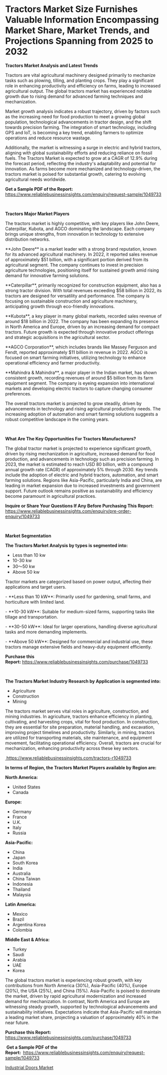 <p><h1>Tractors Market Size Furnishes Valuable Information Encompassing Market Share, Market Trends, and Projections Spanning from 2025 to 2032</h1></p><p><strong>Tractors Market Analysis and Latest Trends</strong></p>
<p><p>Tractors are vital agricultural machinery designed primarily to mechanize tasks such as plowing, tilling, and planting crops. They play a significant role in enhancing productivity and efficiency on farms, leading to increased agricultural output. The global tractors market has experienced notable growth due to rising demand for advanced farming techniques and mechanization.</p><p>Market growth analysis indicates a robust trajectory, driven by factors such as the increasing need for food production to meet a growing global population, technological advancements in tractor design, and the shift towards precision farming. The integration of smart technology, including GPS and IoT, is becoming a key trend, enabling farmers to optimize operations and reduce resource wastage.</p><p>Additionally, the market is witnessing a surge in electric and hybrid tractors, aligning with global sustainability efforts and reducing reliance on fossil fuels. The Tractors Market is expected to grow at a CAGR of 12.9% during the forecast period, reflecting the industry's adaptability and potential for innovation. As farms become more mechanized and technology-driven, the tractors market is poised for substantial growth, catering to evolving agricultural needs worldwide.</p></p>
<p><strong>Get a Sample PDF of the Report:&nbsp;</strong> <a href="https://www.reliablebusinessinsights.com/enquiry/request-sample/1049733?utm_campaign=2768&utm_medium=2&utm_source=Github&utm_content=ia&utm_term=08042025&utm_id=tractors">https://www.reliablebusinessinsights.com/enquiry/request-sample/1049733</a></p>
<p>&nbsp;</p>
<p><strong>Tractors Major Market Players</strong></p>
<p><p>The tractors market is highly competitive, with key players like John Deere, Caterpillar, Kubota, and AGCO dominating the landscape. Each company brings unique strengths, from innovation in technology to extensive distribution networks.</p><p>**John Deere** is a market leader with a strong brand reputation, known for its advanced agricultural machinery. In 2022, it reported sales revenue of approximately $51 billion, with a significant portion derived from its agricultural segment. The company continues to invest in precision agriculture technologies, positioning itself for sustained growth amid rising demand for innovative farming solutions.</p><p>**Caterpillar**, primarily recognized for construction equipment, also has a strong tractor division. With total revenues exceeding $58 billion in 2022, its tractors are designed for versatility and performance. The company is focusing on sustainable construction and agriculture machinery, anticipating growth through eco-friendly innovations.</p><p>**Kubota**, a key player in many global markets, recorded sales revenue of around $18 billion in 2022. The company has been expanding its presence in North America and Europe, driven by an increasing demand for compact tractors. Future growth is expected through innovative product offerings and strategic acquisitions in the agricultural sector.</p><p>**AGCO Corporation**, which includes brands like Massey Ferguson and Fendt, reported approximately $11 billion in revenue in 2022. AGCO is focused on smart farming initiatives, utilizing technology to enhance operational efficiency and farmer productivity.</p><p>**Mahindra & Mahindra**, a major player in the Indian market, has shown consistent growth, recording revenues of around $5 billion from its farm equipment segment. The company is eyeing expansion into international markets and developing electric tractors to capture changing consumer preferences.</p><p>The overall tractors market is projected to grow steadily, driven by advancements in technology and rising agricultural productivity needs. The increasing adoption of automation and smart farming solutions suggests a robust competitive landscape in the coming years.</p></p>
<p>&nbsp;</p>
<p><strong>What Are The Key Opportunities For Tractors Manufacturers?</strong></p>
<p><p>The global tractor market is projected to experience significant growth, driven by rising mechanization in agriculture, increased demand for food production, and advancements in technology such as precision farming. In 2023, the market is estimated to reach USD 80 billion, with a compound annual growth rate (CAGR) of approximately 5% through 2030. Key trends include the adoption of electric and hybrid tractors, automation, and smart farming solutions. Regions like Asia-Pacific, particularly India and China, are leading in market expansion due to increased investments and government support. Future outlook remains positive as sustainability and efficiency become paramount in agricultural practices.</p></p>
<p><strong>Inquire or Share Your Questions If Any Before Purchasing This Report:</strong> <a href="https://www.reliablebusinessinsights.com/enquiry/pre-order-enquiry/1049733?utm_campaign=2768&utm_medium=2&utm_source=Github&utm_content=ia&utm_term=08042025&utm_id=tractors">https://www.reliablebusinessinsights.com/enquiry/pre-order-enquiry/1049733</a></p>
<p>&nbsp;</p>
<p><strong>Market Segmentation</strong></p>
<p><strong>The Tractors Market Analysis by types is segmented into:</strong></p>
<p><ul><li>Less than 10 kw</li><li>10-30 kw</li><li>30～50 kw</li><li>Above 50 kw</li></ul></p>
<p><p>Tractor markets are categorized based on power output, affecting their applications and target users. </p><p>- **Less than 10 kW**: Primarily used for gardening, small farms, and horticulture with limited land.</p><p>  </p><p>- **10-30 kW**: Suitable for medium-sized farms, supporting tasks like tillage and transportation.</p><p>- **30-50 kW**: Ideal for larger operations, handling diverse agricultural tasks and more demanding implements.</p><p>- **Above 50 kW**: Designed for commercial and industrial use, these tractors manage extensive fields and heavy-duty equipment efficiently.</p></p>
<p><strong>Purchase this Report:&nbsp;</strong><a href="https://www.reliablebusinessinsights.com/purchase/1049733?utm_campaign=2768&utm_medium=2&utm_source=Github&utm_content=ia&utm_term=08042025&utm_id=tractors">https://www.reliablebusinessinsights.com/purchase/1049733</a></p>
<p>&nbsp;</p>
<p><strong>The Tractors Market Industry Research by Application is segmented into:</strong></p>
<p><ul><li>Agriculture</li><li>Construction</li><li>Mining</li></ul></p>
<p><p>The tractors market serves vital roles in agriculture, construction, and mining industries. In agriculture, tractors enhance efficiency in planting, cultivating, and harvesting crops, vital for food production. In construction, they are essential for site preparation, material handling, and excavation, improving project timelines and productivity. Similarly, in mining, tractors are utilized for transporting materials, site maintenance, and equipment movement, facilitating operational efficiency. Overall, tractors are crucial for mechanization, enhancing productivity across these key sectors.</p></p>
<p><a href="https://www.reliablebusinessinsights.com/tractors-r1049733?utm_campaign=2768&utm_medium=2&utm_source=Github&utm_content=ia&utm_term=08042025&utm_id=tractors">&nbsp;https://www.reliablebusinessinsights.com/tractors-r1049733</a></p>
<p><strong>In terms of Region, the Tractors Market Players available by Region are:</strong></p>
<p>
    <p> <strong> North America: </strong>
        <ul>
            <li>United States</li>
            <li>Canada</li>
        </ul>
        </p> 
    <p> <strong> Europe: </strong>
        <ul>
            <li>Germany</li>
            <li>France</li>
            <li>U.K.</li>
            <li>Italy</li>
            <li>Russia</li>
        </ul>
        </p> 
    <p> <strong> Asia-Pacific: </strong>
        <ul>
            <li>China</li>
            <li>Japan</li>
            <li>South Korea</li>
            <li>India</li>
            <li>Australia</li>
            <li>China Taiwan</li>
            <li>Indonesia</li>
            <li>Thailand</li>
            <li>Malaysia</li>
        </ul>
        </p> 
    <p> <strong> Latin America: </strong>
        <ul>
            <li>Mexico</li>
            <li>Brazil</li>
            <li>Argentina Korea</li>
            <li>Colombia</li>
        </ul>
        </p> 
    <p> <strong> Middle East & Africa: </strong>
        <ul>
            <li>Turkey</li>
            <li>Saudi</li>
            <li>Arabia</li>
            <li>UAE</li>
            <li>Korea</li>
        </ul>
    </p>
    </p>
<p><p>The global tractors market is experiencing robust growth, with key contributions from North America (30%), Asia-Pacific (40%), Europe (20%), the USA (25%), and China (15%). Asia-Pacific is poised to dominate the market, driven by rapid agricultural modernization and increased demand for mechanization. In contrast, North America and Europe are witnessing steady growth, supported by technological advancements and sustainability initiatives. Expectations indicate that Asia-Pacific will maintain a leading market share, projecting a valuation of approximately 40% in the near future.</p></p>
<p><strong>Purchase this Report: </strong><a href="https://www.reliablebusinessinsights.com/purchase/1049733?utm_campaign=2768&utm_medium=2&utm_source=Github&utm_content=ia&utm_term=08042025&utm_id=tractors">https://www.reliablebusinessinsights.com/purchase/1049733</a></p>
<p>&nbsp;<strong>Get a Sample PDF of the Report:&nbsp;&nbsp;</strong><a href="https://www.reliablebusinessinsights.com/enquiry/request-sample/1049733?utm_campaign=2768&utm_medium=2&utm_source=Github&utm_content=ia&utm_term=08042025&utm_id=tractors">https://www.reliablebusinessinsights.com/enquiry/request-sample/1049733</a></p>
<p><strong></strong></p>
<p><p><a href="https://github.com/verikaahova/Market-Research-Report-List-1/blob/main/industrial-doors-market.md?utm_campaign=2768&utm_medium=2&utm_source=Github&utm_content=ia&utm_term=08042025&utm_id=tractors">Industrial Doors Market</a></p></p>
